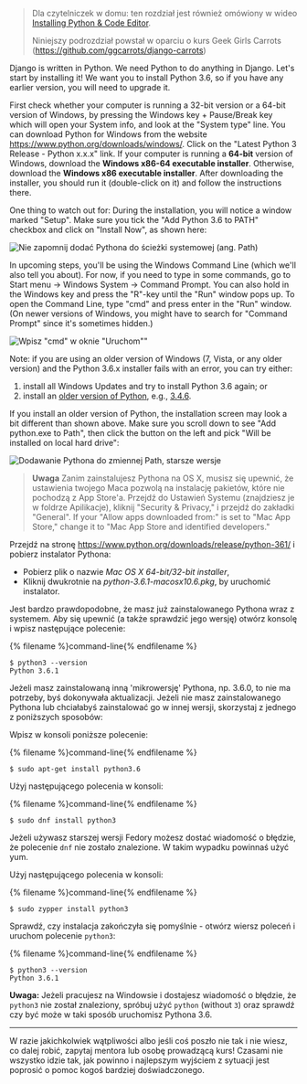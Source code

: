 > Dla czytelniczek w domu: ten rozdział jest również omówiony w wideo [Installing Python & Code Editor](https://www.youtube.com/watch?v=pVTaqzKZCdA).
> 
> Niniejszy podrozdział powstał w oparciu o kurs Geek Girls Carrots (https://github.com/ggcarrots/django-carrots)

Django is written in Python. We need Python to do anything in Django. Let's start by installing it! We want you to install Python 3.6, so if you have any earlier version, you will need to upgrade it.

<!--sec data-title="Install Python: Windows" data-id="python_windows" data-collapse=true ces-->

First check whether your computer is running a 32-bit version or a 64-bit version of Windows, by pressing the Windows key + Pause/Break key which will open your System info, and look at the "System type" line. You can download Python for Windows from the website https://www.python.org/downloads/windows/. Click on the "Latest Python 3 Release - Python x.x.x" link. If your computer is running a **64-bit** version of Windows, download the **Windows x86-64 executable installer**. Otherwise, download the **Windows x86 executable installer**. After downloading the installer, you should run it (double-click on it) and follow the instructions there.

One thing to watch out for: During the installation, you will notice a window marked "Setup". Make sure you tick the "Add Python 3.6 to PATH" checkbox and click on "Install Now", as shown here:

![Nie zapomnij dodać Pythona do ścieżki systemowej (ang. Path)](../python_installation/images/python-installation-options.png)

In upcoming steps, you'll be using the Windows Command Line (which we'll also tell you about). For now, if you need to type in some commands, go to Start menu → Windows System → Command Prompt. You can also hold in the Windows key and press the "R"-key until the "Run" window pops up. To open the Command Line, type "cmd" and press enter in the "Run" window. (On newer versions of Windows, you might have to search for "Command Prompt" since it's sometimes hidden.)

![Wpisz "cmd" w oknie "Uruchom""](../python_installation/images/windows-plus-r.png)

Note: if you are using an older version of Windows (7, Vista, or any older version) and the Python 3.6.x installer fails with an error, you can try either:

1. install all Windows Updates and try to install Python 3.6 again; or
2. install an [older version of Python](https://www.python.org/downloads/windows/), e.g., [3.4.6](https://www.python.org/downloads/release/python-346/).

If you install an older version of Python, the installation screen may look a bit different than shown above. Make sure you scroll down to see "Add python.exe to Path", then click the button on the left and pick "Will be installed on local hard drive":

![Dodawanie Pythona do zmiennej Path, starsze wersje](../python_installation/images/add_python_to_windows_path.png)

<!--endsec-->

<!--sec data-title="Install Python: OS X" data-id="python_OSX"
data-collapse=true ces-->

> **Uwaga** Zanim zainstalujesz Pythona na OS X, musisz się upewnić, że ustawienia twojego Maca pozwolą na instalację pakietów, które nie pochodzą z App Store'a. Przejdź do Ustawień Systemu (znajdziesz je w foldrze Apilikacje), kliknij "Security & Privacy," i przejdź do zakładki "General". If your "Allow apps downloaded from:" is set to "Mac App Store," change it to "Mac App Store and identified developers."

Przejdź na stronę https://www.python.org/downloads/release/python-361/ i pobierz instalator Pythona:

* Pobierz plik o nazwie *Mac OS X 64-bit/32-bit installer*,
* Kliknij dwukrotnie na *python-3.6.1-macosx10.6.pkg*, by uruchomić instalator.

<!--endsec-->

<!--sec data-title="Install Python: Linux" data-id="python_linux"
data-collapse=true ces-->

Jest bardzo prawdopodobne, że masz już zainstalowanego Pythona wraz z systemem. Aby się upewnić (a także sprawdzić jego wersję) otwórz konsolę i wpisz następujące polecenie:

{% filename %}command-line{% endfilename %}

    $ python3 --version
    Python 3.6.1
    

Jeżeli masz zainstalowaną inną 'mikrowersję' Pythona, np. 3.6.0, to nie ma potrzeby, byś dokonywała aktualizacji. Jeżeli nie masz zainstalowanego Pythona lub chciałabyś zainstalować go w innej wersji, skorzystaj z jednego z poniższych sposobów:

<!--endsec-->

<!--sec data-title="Install Python: Debian or Ubuntu" data-id="python_debian" data-collapse=true ces-->

Wpisz w konsoli poniższe polecenie:

{% filename %}command-line{% endfilename %}

    $ sudo apt-get install python3.6
    

<!--endsec-->

<!--sec data-title="Install Python: Fedora" data-id="python_fedora"
data-collapse=true ces-->

Użyj następującego polecenia w konsoli:

{% filename %}command-line{% endfilename %}

    $ sudo dnf install python3
    

Jeżeli używasz starszej wersji Fedory możesz dostać wiadomość o błędzie, że polecenie `dnf` nie zostało znalezione. W takim wypadku powinnaś użyć yum.

<!--endsec-->

<!--sec data-title="Install Python: openSUSE" data-id="python_openSUSE"
data-collapse=true ces-->

Użyj następującego polecenia w konsoli:

{% filename %}command-line{% endfilename %}

    $ sudo zypper install python3
    

<!--endsec-->

Sprawdź, czy instalacja zakończyła się pomyślnie - otwórz wiersz poleceń i uruchom polecenie `python3`:

{% filename %}command-line{% endfilename %}

    $ python3 --version
    Python 3.6.1
    

**Uwaga:** Jeżeli pracujesz na Windowsie i dostajesz wiadomość o błędzie, że `python3` nie został znaleziony, spróbuj użyć `python` (without `3`) oraz sprawdź czy być może w taki sposób uruchomisz Pythona 3.6.

* * *

W razie jakichkolwiek wątpliwości albo jeśli coś poszło nie tak i nie wiesz, co dalej robić, zapytaj mentora lub osobę prowadzącą kurs! Czasami nie wszystko idzie tak, jak powinno i najlepszym wyjściem z sytuacji jest poprosić o pomoc kogoś bardziej doświadczonego.